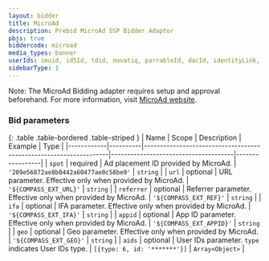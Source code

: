 ```yaml
---
layout: bidder
title: MicroAd
description: Prebid MicroAd SSP Bidder Adaptor
pbjs: true
biddercode: microad
media_types: banner
userIds: imuid, id5Id, tdid, novatiq, parrableId, dacId, identityLink, criteo, pubcid, uid2
sidebarType: 1
---
```


Note:
The MicroAd Bidding adapter requires setup and approval beforehand.
For more information, visit [MicroAd website](https://www.microad.co.jp/contact/compass.html).

### Bid parameters

{: .table .table-bordered .table-striped }
| Name       | Scope    | Description                                                       | Example                              | Type            |
|------------|----------|-------------------------------------------------------------------|--------------------------------------|-----------------|
| `spot`     | required | Ad placement ID provided by MicroAd.                              | `'209e56872ae8b0442a60477ae0c58be9'` | `string`        |
| `url`      | optional | URL parameter. Effective only when provided by MicroAd.           | `'${COMPASS_EXT_URL}'`               | `string`        |
| `referrer` | optional | Referrer parameter. Effective only when provided by MicroAd.      | `'${COMPASS_EXT_REF}'`               | `string`        |
| `ifa`      | optional | IFA parameter. Effective only when provided by MicroAd.           | `'${COMPASS_EXT_IFA}'`               | `string`        |
| `appid`    | optional | App ID parameter. Effective only when provided by MicroAd.        | `'${COMPASS_EXT_APPID}'`             | `string`        |
| `geo`      | optional | Geo parameter. Effective only when provided by MicroAd.           | `'${COMPASS_EXT_GEO}'`               | `string`        |
| `aids`     | optional | User IDs parameter. `type` indicates User IDs type.               | `[{type: 6, id: '*******'}]`         | `Array<Object>` |
